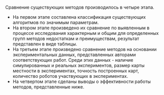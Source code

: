 Сравнение существующих методов производилось в четыре этапа.  
* На первом этапе составлена классификация существующих алгоритмов по значимым параметрам.  
* На втором этапе произведено их сравнение по выявленным в процессе исследования характерным и общим для определенных групп методов недостаткам и преимуществам, результат представлен в виде таблицы.  
* На третьем этапе произведено сравнение методов на основании экспериментальных данных, представленных авторами соответствующих работ. Среди этих данных - наличие симулированных и реальных экспериментов, размер карты местности в экспериментах, точность построенных карт, количество роботов участвующих в экспериментах.  
* На четвертом этапе сделаны выводы о эффективности работы методов, представленные ниже.